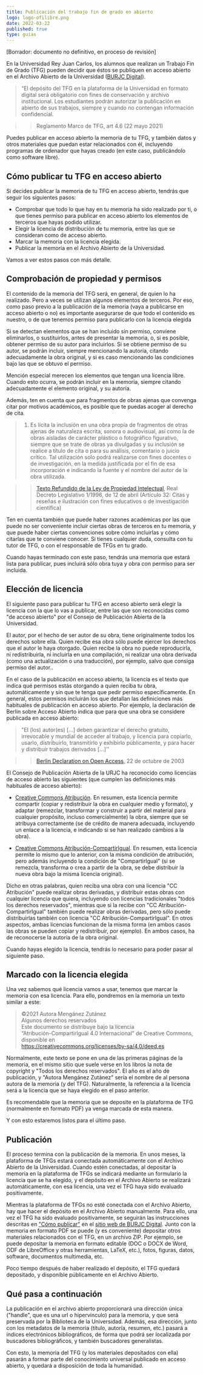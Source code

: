 ```yaml
---
title: Publicación del trabajo fin de grado en abierto
logo: logo-ofilibre.png
date: 2022-03-22
published: true
type: guias
---
```


[Borrador: documento no definitivo, en proceso de revisión]

En la Universidad Rey Juan Carlos, los alumnos que realizan un
Trabajo Fin de Grado (TFG) pueden decidir que éstos se publiquen
en acceso abierto en el Archivo Abierto de la Universidad
([BURJC Digital](https://burjcdigital.urjc.es/)).

> “El depósito del TFG en la plataforma de la Universidad en
> formato digital será obligatorio con fines de conservación
> y archivo institucional.
> Los estudiantes podrán autorizar la publicación en abierto
> de sus trabajos, siempre y cuando no contengan información
> confidencial.

>> Reglamento Marco de TFG, art 4.6 (22 mayo 2021)

Puedes publicar en acceso abierto la memoria de tu TFG,
y también datos y otros materiales que puedan estar
relacionados con él, incluyendo programas de ordenador
que hayas creado (en este caso, publicándolo como
software libre).

## Cómo publicar tu TFG en acceso abierto

Si decides publicar la memoria de tu TFG en acceso abierto,
tendrás que seguir los siguientes pasos:

* Comprobar que todo lo que hay en tu memoria ha sido
realizado por ti, o que tienes permiso para publicar en
acceso abierto los elementos de terceros que hayas
podido utilizar.
* Elegir la licencia de distribución de tu memoria, entre
las que se consideran como de acceso abierto.
* Marcar la memoria con la licencia elegida.
* Publicar la memoria en el Archivo Abierto de la Universidad.

Vamos a ver estos pasos con más detalle.

## Comprobación de propiedad y permisos

El contenido de la memoria del TFG será, en general, de
quien lo ha realizado. Pero a veces se utilizan algunos
elementos de terceros. Por eso, como paso previo a la
publicación de la memoria (vaya a publicarse en acceso
abierto o no) es importante asegurarse de que todo el
contenido es nuestro, o de que tenemos permiso para
publicarlo con la licencia elegida

Si se detectan elementos que se han incluido sin permiso,
conviene eliminarlos, o sustituirlos, antes de presentar
la memoria, o, si es posible, obtener permiso de su autor
para incluirlos. Si se obtiene permiso de su autor,
se podrán incluir, siempre mencionando la autoría,
citando adecuadamente la obra original, y si es
caso mencionando las condiciones bajo las que se
obtuvo el permiso.

Mención especial merecen los elementos que
tengan una licencia libre. Cuando esto ocurra,
se podrán incluir en la memoria, siempre citando
adecuadamente el elemento original, y su autoría.

Además, ten en cuenta que para fragmentos de
obras ajenas que convenga citar por motivos académicos,
es posible que te puedas acoger al derecho de cita.

> 1. Es lícita la inclusión en una obra propia de fragmentos
> de otras ajenas de naturaleza escrita, sonora o audiovisual,
> así como la de obras aisladas de carácter plástico o
> fotográfico figurativo, siempre que se trate de obras
> ya divulgadas y su inclusión se realice a título de cita o
> para su análisis, comentario o juicio crítico.
> Tal utilización solo podrá realizarse con fines docentes
> o de investigación, en la medida justificada por el fin
> de esa incorporación e indicando la fuente y el nombre
> del autor de la obra utilizada. 

>> [Texto Refundido de la Ley de Propiedad Intelectual](https://www.boe.es/buscar/act.php?id=BOE-A-1996-8930),
>> Real Decreto Legislativo 1/1996, de 12 de abril
>> (Artículo 32: Citas y reseñas e ilustración con fines
>> educativos o de investigación científica)

Ten en cuenta también que puede haber razones académicas
por las que puede no ser conveniente incluir ciertas
obras de terceros en tu memoria, y que puede haber
ciertas convenciones sobre cómo incluirlas y cómo citarlas
que te conviene conocer. Si tienes cualquier duda,
consulta con tu tutor de TFG, o con el responsable de
TFGs en tu grado.

Cuando hayas terminado con este paso, tendrás una memoria
que estará lista para publicar, pues incluirá sólo obra tuya
y obra con permiso para ser incluida.

## Elección de licencia

El siguiente paso para publicar tu TFG en acceso abierto
será elegir la licencia con la que lo vas a publicar, entre
las que son reconocidas como "de acceso abierto" por el
Consejo de Publicación Abierta de la Universidad.

El autor, por el hecho de ser autor de su obra, tiene
originalmente todos los derechos sobre ella. Quien recibe
esa obra sólo puede ejercer los derechos que el autor
le haya otorgado. Quien recibe la
obra no puede reproducirla, ni redistribuirla, ni incluirla
en una compilación, ni realizar una obra derivada
(como una actualización o una traducción), por ejemplo,
salvo que consiga permiso del autor..

En el caso de la publicación en acceso abierto,
la licencia es el texto que indica qué permisos estás
otorgando a quien reciba tu obra, automáticamente
y sin que te tenga que pedir permiso específicamente.
En general, estos permisos incluirán los que detallan
las definiciones más habituales de publicación en acceso
abierto. Por ejemplo, la declaración de Berlin sobre
Acceso Abierto indica que para que una obra se considere
publicada en acceso abierto:

> "El (los) autor(es) [...] deben garantizar el derecho gratuito,
> irrevocable y mundial de acceder al  trabajo, y licencia
> para copiarlo, usarlo, distribuirlo, transmitirlo y exhibirlo
> públicamente, y para hacer y distribuir trabajos derivados […]''

>> [Berlin Declaration on Open Access](https://openaccess.mpg.de/Berlin-Declaration), 
>> 22 de octubre de 2003

El Consejo de Publicación Abierta de la URJC ha reconocido
como licencias de acceso abierto las siguientes (que cumplen
las definiciones más habituales de acceso abierto):

* [Creative Commons Atribución](https://creativecommons.org/licenses/by/4.0/deed.es).
En resumen, esta licencia permite compartir (copiar y redistribuir
la obra en cualquier medio y formato), y adaptar (remezclar, transformar
y construir a partir del material para cualquier propósito,
incluso comercialmente) la obra, siempre que se atribuya correctamente
(se de crédito de manera adecuada, incluyendo un enlace a la licencia,
e indicando si se han realizado cambios a la obra).

* [Creative Commons Atribución-CompartirIgual](https://creativecommons.org/licenses/by-sa/4.0/deed.es).
En resumen, esta licencia permite lo mismo que lo anterior, con la misma
condición de atribución, pero además incluyendo la condición de
"CompartirIgual" (si se remezcla, transforma o crea a partir de la obra,
se debe distribuir la nueva obra bajo la misma licencia original). 

Dicho en otras palabras, quien reciba una obra con una licencia
"CC Atribución" puede realizar obras derivadas, y distribuir estas
obras con cualquier licencia que quiera, incluyendo con licencias
tradicionales "todos los derechos reservados", mientras que si la
recibe con "CC Atribución-CompartirIgual" también puede realizar 
obras derivadas, pero sólo puede distribuirlas también con licencia
"CC Atribución-CompartirIgual". En otros aspectos, ambas licencias
funcionan de la misma forma (en ambos casos las obras se pueden
copiar y redistribuir, por ejemplo). En ambos casos, ha de reconocerse
la autoría de la obra original.

Cuando hayas elegido la licencia, tendrás lo necesario para
poder pasar al siguiente paso.

## Marcado con la licencia elegida

Una vez sabemos qué licencia vamos a usar, tenemos que marcar
la memoria con esa licencia. Para ello, pondremos en la memoria
un texto similar a este:

> ©2021 Autora Mengánez Zutánez<br>
> Algunos derechos reservados<br>
> Este documento se distribuye bajo la licencia<br>
> “Atribución-CompartirIgual 4.0 Internacional” de Creative Commons,
> disponible en<br>
> https://creativecommons.org/licenses/by-sa/4.0/deed.es

Normalmente, este texto se pone en una de las primeras páginas
de la memoria, en el mismo sitio que suele verse en los libros
la nota de copyright y "Todos los derechos reservados". El año
es el año de publicación, y "Autora Mengánez Zutánez" sería
el nombre de al persona autora de la memoria (y del TFG).
Naturalmente, la referencia a la licencia será a la licencia que
se haya elegido en el paso anterior.

Es recomendable que la memoria que se deposite en la
plataforma de TFG (normalmente en formato PDF)
ya venga marcada de esta manera.

Y con esto estaremos listos para el último paso.

## Publicación

El proceso termina con la publicación de la memoria.
En unos meses, la plataforma de TFGs estará conectada
automáticamente con el Archivo Abierto de la Universidad.
Cuando estén conectadas, al depositar la memoria en
la plataforma de TFGs se indicará mediante un formulario
la licencia que se ha elegido, y el depósito en el Archivo
Abierto se realizará automáticamente, con esa licencia,
una vez el TFG haya sido evaluado positivamente.

Mientras la plataforma de TFGs no esté conectada con
el Archivo Abierto, hay que hacer el depósito en el Archivo
Abierto manualmente. Para ello, una vez el TFG ha sido
evaluado positivamente, se seguirán las instrucciones
descritas en ["Cómo publicar"](https://burjcdigital.urjc.es/page/howtopublish)
en el [sitio web de BURJC Digital](https://burjcdigital.urjc.es).
Junto con la memoria en formato PDF se puede (y es conveniente) depositar
otros materiales relacionados con el TFG, en un archivo ZIP.
Por ejemplo, se puede depositar la memoria en formato editable
(DOC o DOCX de Word, ODF de LibreOffice y otras herramientas,
LaTeX, etc.), fotos, figuras, datos, software, documentos multimedia, etc.

Poco tiempo después de haber realizado el depósito,
el TFG quedará depositado, y disponible públicamente en el
Archivo Abierto.

## Qué pasa a continuación

La publicación en el archivo abierto proporcionará una dirección
única ("handle", que es una url o hipervínculo) para la memoria,
y que será preservada por la Biblioteca de la Universidad.
Además, esa dirección, junto con los metadatos de la memoria
(título, autoría, resumen, etc.) pasará a índices electrónicos
 bibliográficos, de forma que podrá ser localizada por
buscadores bibliográficos, y también buscadores generalistas.

Con esto, la memoria del TFG (y los materiales depositados con ella)
pasarán a formar parte del conocimiento universal publicado en
acceso abierto, y quedará a disposición de toda la humanidad.



